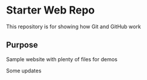 # Starter Web Repo

This repository is for showing how Git and GitHub work

## Purpose

Sample website with plenty of files for demos

Some updates
